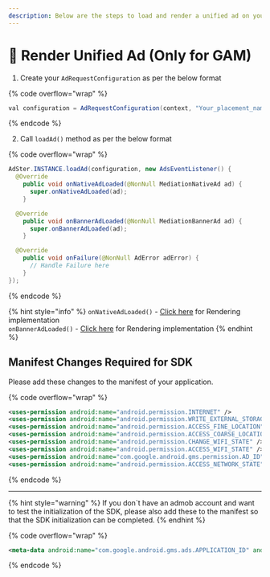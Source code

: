 ```yaml
---
description: Below are the steps to load and render a unified ad on your app
---
```


# 🎨 Render Unified Ad (Only for GAM)

1. Create your `AdRequestConfiguration` as per the below format

{% code overflow="wrap" %}
```java
val configuration = AdRequestConfiguration(context, "Your_placement_name")
```
{% endcode %}

2. Call `loadAd()` method as per the below format

{% code overflow="wrap" %}
```java
AdSter.INSTANCE.loadAd(configuration, new AdsEventListener() {
  @Override
    public void onNativeAdLoaded(@NonNull MediationNativeAd ad) {
      super.onNativeAdLoaded(ad);
    }

  @Override
    public void onBannerAdLoaded(@NonNull MediationBannerAd ad) {
      super.onBannerAdLoaded(ad);
    }

  @Override
    public void onFailure(@NonNull AdError adError) {
      // Handle Failure here
    }
});
```
{% endcode %}

{% hint style="info" %}
`onNativeAdLoaded()` - [Click here](../how-to-render-an-ad/native-ad.md#kotlin) for Rendering implementation\
`onBannerAdLoaded()` - [Click here](../how-to-render-an-ad/banner-ad.md) for Rendering implementation
{% endhint %}

## Manifest Changes Required for SDK

Please add these changes to the manifest of your application.

{% code overflow="wrap" %}
```xml
<uses-permission android:name="android.permission.INTERNET" />
<uses-permission android:name="android.permission.WRITE_EXTERNAL_STORAGE" />
<uses-permission android:name="android.permission.ACCESS_FINE_LOCATION" />
<uses-permission android:name="android.permission.ACCESS_COARSE_LOCATION" />
<uses-permission android:name="android.permission.CHANGE_WIFI_STATE" />
<uses-permission android:name="android.permission.ACCESS_WIFI_STATE" />
<uses-permission android:name="com.google.android.gms.permission.AD_ID"/>
<uses-permission android:name="android.permission.ACCESS_NETWORK_STATE" />
```
{% endcode %}

***

{% hint style="warning" %}
If you don\`t have an admob account and want to test the initialization of the SDK, please also add these to the manifest so that the SDK initialization can be completed.
{% endhint %}

{% code overflow="wrap" %}
```xml
<meta-data android:name="com.google.android.gms.ads.APPLICATION_ID" android:value="ca-app-pub-7640426597645136~3443205346" />
```
{% endcode %}
